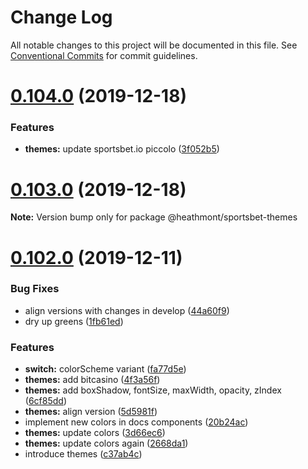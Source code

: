 # Change Log

All notable changes to this project will be documented in this file.
See [Conventional Commits](https://conventionalcommits.org) for commit guidelines.

# [0.104.0](https://github.com/coingaming/sportsbet-design/compare/v0.103.0...v0.104.0) (2019-12-18)


### Features

* **themes:** update sportsbet.io piccolo ([3f052b5](https://github.com/coingaming/sportsbet-design/commit/3f052b5))





# [0.103.0](https://github.com/coingaming/sportsbet-design/compare/v0.102.0...v0.103.0) (2019-12-18)

**Note:** Version bump only for package @heathmont/sportsbet-themes





# [0.102.0](https://github.com/coingaming/sportsbet-design/compare/v0.101.0...v0.102.0) (2019-12-11)


### Bug Fixes

* align versions with changes in develop ([44a60f9](https://github.com/coingaming/sportsbet-design/commit/44a60f9))
* dry up greens ([1fb61ed](https://github.com/coingaming/sportsbet-design/commit/1fb61ed))


### Features

* **switch:** colorScheme variant ([fa77d5e](https://github.com/coingaming/sportsbet-design/commit/fa77d5e))
* **themes:** add bitcasino ([4f3a56f](https://github.com/coingaming/sportsbet-design/commit/4f3a56f))
* **themes:** add boxShadow, fontSize, maxWidth, opacity, zIndex ([6cf85dd](https://github.com/coingaming/sportsbet-design/commit/6cf85dd))
* **themes:** align version ([5d5981f](https://github.com/coingaming/sportsbet-design/commit/5d5981f))
* implement new colors in docs components ([20b24ac](https://github.com/coingaming/sportsbet-design/commit/20b24ac))
* **themes:** update colors ([3d66ec6](https://github.com/coingaming/sportsbet-design/commit/3d66ec6))
* **themes:** update colors again ([2668da1](https://github.com/coingaming/sportsbet-design/commit/2668da1))
* introduce themes ([c37ab4c](https://github.com/coingaming/sportsbet-design/commit/c37ab4c))
